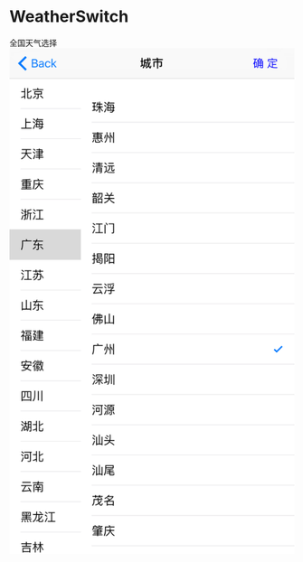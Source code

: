 # WeatherSwitch
全国天气选择
![Alt text](https://github.com/wutao66/WeatherSwitch/blob/master/Screenshots/Simulator%20Screen%20Shot%202017年8月18日%20上午11.22.59.png)
